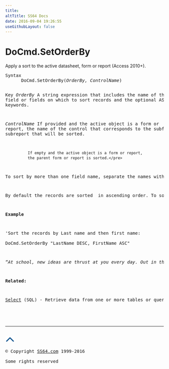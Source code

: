 ```yaml
---
title:
altTitle: SS64 Docs
date: 2016-09-04 19:26:55
useGithubLayout: false
---
```

<!-- #BeginLibraryItem "/Library/head_access.lbi" --><!-- #EndLibraryItem --><h1>DoCmd.SetOrderBy</h1>
<p> Apply a sort to the active datasheet, form or report (Access 2010+).</p>
<pre>Syntax
      DoCmd.SetOrderBy(<i>OrderBy, ControlName</i>)

Key
   <i>OrderBy</i>    A string expression that includes the name
              of the field or fields on which to sort records
              and the optional ASC or DESC keywords.

  <i>ControlName</i> If provided and the active object is a form or
              report, the name of the control that corresponds
              to the subform or subreport that will be sorted.

              If empty and the active object is a form or report,
              the parent form or report is sorted.</pre>
<p>To sort by more than one field name, separate the names with a comma.</p>
<p>By default the records are sorted  in ascending order. To sort  in descending order, add <span class="code">DESC</span> to the end of the <i>OrderBy</i> argument</p>
<p><b>Example</b></p>
<p>'Sort the records by Last name and then first name:<br>
<span class="code">DoCmd.SetOrderBy "LastName DESC, FirstName ASC"</span></p>
<p class="quote"><i>“At school, new ideas are thrust at you every day. Out in the world, you'll have to find the inner motivation to search for new ideas on your own” ~ Bill Watterson</i></p>
<p><b>Related:</b></p>
<p><a href="select.html">Select</a> (SQL) - Retrieve data from one or more tables or queries.</p><!-- #BeginLibraryItem "/Library/foot_access.lbi" --><p>
<!-- access -->

<hr>
<div id="bl" class="footer"><a href="setorderby.html#"><img src="../images/top.png" width="30" height="22" alt="Back to the Top"></a></div>
<div id="br" class="footer, tagline">© Copyright <a href="http://ss64.com/">SS64.com</a> 1999-2016<br>
Some rights reserved</div><!-- #EndLibraryItem -->

